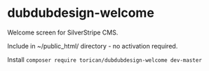 dubdubdesign-welcome
=============

Welcome screen for SilverStripe CMS.

Include in ~/public_html/ directory - no activation required. 

Install `composer require torican/dubdubdesign-welcome dev-master`
